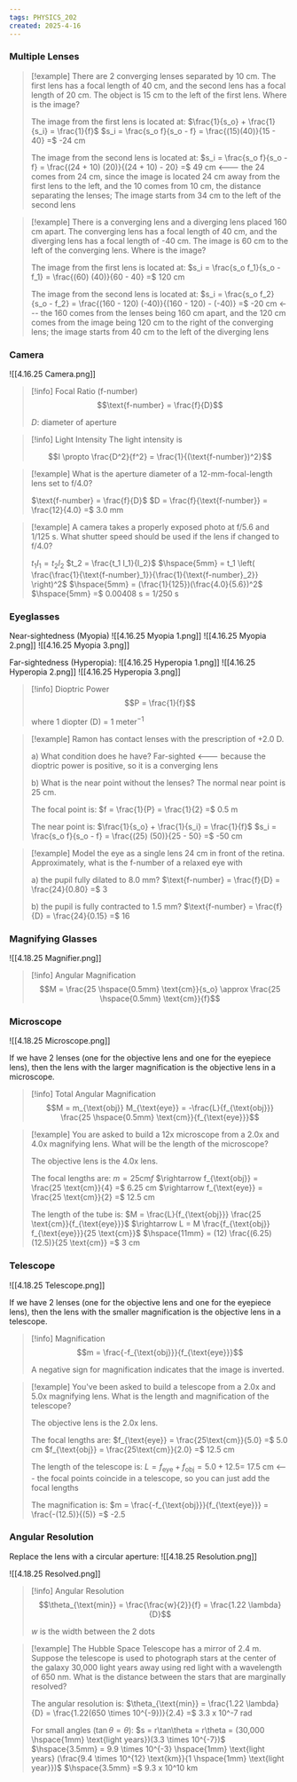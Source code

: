 ```yaml
---
tags: PHYSICS_202
created: 2025-4-16
---
```


### Multiple Lenses

> [!example]
> There are 2 converging lenses separated by 10 cm. The first lens has a focal length of 40 cm, and the second lens has a focal length of 20 cm. The object is 15 cm to the left of the first lens. Where is the image?
> 
> The image from the first lens is located at:
> $\frac{1}{s_o} + \frac{1}{s_i} = \frac{1}{f}$
> $s_i = \frac{s_o f}{s_o - f} = \frac{(15)(40)}{15 - 40} =$ -24 cm
> 
> The image from the second lens is located at:
> $s_i = \frac{s_o f}{s_o - f} = \frac{(24 + 10) (20)}{(24 + 10) - 20} =$ 49 cm <--- the 24 comes from 24 cm, since the image is located 24 cm away from the first lens to the left, and the 10 comes from 10 cm, the distance separating the lenses; The image starts from 34 cm to the left of the second lens

> [!example]
> There is a converging lens and a diverging lens placed 160 cm apart. The converging lens has a focal length of 40 cm, and the diverging lens has a focal length of -40 cm. The image is 60 cm to the left of the converging lens. Where is the image?
> 
> The image from the first lens is located at:
> $s_i = \frac{s_o f_1}{s_o - f_1} = \frac{(60) (40)}{60 - 40} =$ 120 cm
> 
> The image from the second lens is located at:
> $s_i = \frac{s_o f_2}{s_o - f_2} = \frac{(160 - 120) (-40)}{(160 - 120) - (-40)} =$ -20 cm <--- the 160 comes from the lenses being 160 cm apart, and the 120 cm comes from the image being 120 cm to the right of the converging lens; the image starts from 40 cm to the left of the diverging lens

### Camera

![[4.16.25 Camera.png]]

> [!info] Focal Ratio (f-number)
> $$\text{f-number} = \frac{f}{D}$$
> 
> $D$: diameter of aperture

> [!info] Light Intensity
> The light intensity is
> 
> $$I \propto \frac{D^2}{f^2} = \frac{1}{(\text{f-number})^2}$$

> [!example]
> What is the aperture diameter of a 12-mm-focal-length lens set to f/4.0?
> 
> $\text{f-number} = \frac{f}{D}$
> $D = \frac{f}{\text{f-number}} = \frac{12}{4.0} =$ 3.0 mm

> [!example]
> A camera takes a properly exposed photo at f/5.6 and 1/125 s. What shutter speed should be used if the lens if changed to f/4.0?
> 
> $t_1 I_1 = t_2 I_2$
> $t_2 = \frac{t_1 I_1}{I_2}$
> $\hspace{5mm} = t_1 \left( \frac{\frac{1}{\text{f-number}_1}}{\frac{1}{\text{f-number}_2}} \right)^2$
> $\hspace{5mm} = (\frac{1}{125})(\frac{4.0}{5.6})^2$
> $\hspace{5mm} =$ 0.00408 s = 1/250 s

### Eyeglasses

Near-sightedness (Myopia)
![[4.16.25 Myopia 1.png]]
![[4.16.25 Myopia 2.png]]
![[4.16.25 Myopia 3.png]]

Far-sightedness (Hyperopia):
![[4.16.25 Hyperopia 1.png]]
![[4.16.25 Hyperopia 2.png]]
![[4.16.25 Hyperopia 3.png]]

> [!info] Dioptric Power
> $$P = \frac{1}{f}$$
> 
> where 1 diopter (D) = 1 meter$^{-1}$

> [!example]
> Ramon has contact lenses with the prescription of +2.0 D.
> 
> a) What condition does he have?
> Far-sighted <--- because the dioptric power is positive, so it is a converging lens
> 
> b) What is the near point without the lenses?
> The normal near point is 25 cm.
> 
> The focal point is:
> $f = \frac{1}{P} = \frac{1}{2} =$ 0.5 m
> 
> The near point is:
> $\frac{1}{s_o} + \frac{1}{s_i} = \frac{1}{f}$
> $s_i = \frac{s_o f}{s_o - f} = \frac{(25) (50)}{25 - 50} =$ -50 cm

> [!example]
> Model the eye as a single lens 24 cm in front of the retina. Approximately, what is the f-number of a relaxed eye with
> 
> a) the pupil fully dilated to 8.0 mm?
> $\text{f-number} = \frac{f}{D} = \frac{24}{0.80} =$ 3
> 
> b) the pupil is fully contracted to 1.5 mm?
> $\text{f-number} = \frac{f}{D} = \frac{24}{0.15} =$ 16

### Magnifying Glasses

![[4.18.25 Magnifier.png]]

> [!info] Angular Magnification
> $$M = \frac{25 \hspace{0.5mm} \text{cm}}{s_o} \approx \frac{25 \hspace{0.5mm} \text{cm}}{f}$$

### Microscope

![[4.18.25 Microscope.png]]

If we have 2 lenses (one for the objective lens and one for the eyepiece lens), then the lens with the larger magnification is the objective lens in a microscope.

> [!info] Total Angular Magnification
> $$M = m_{\text{obj}} M_{\text{eye}} = -\frac{L}{f_{\text{obj}}} \frac{25 \hspace{0.5mm} \text{cm}}{f_{\text{eye}}}$$

> [!example]
> You are asked to build a 12x microscope from a 2.0x and 4.0x magnifying lens. What will be the length of the microscope?
> 
> The objective lens is the 4.0x lens.
> 
> The focal lengths are:
> $m = {25 \text{cm}}{f}$
> $\rightarrow f_{\text{obj}} = \frac{25 \text{cm}}{4} =$ 6.25 cm
> $\rightarrow f_{\text{eye}} = \frac{25 \text{cm}}{2} =$ 12.5 cm
> 
> The length of the tube is:
> $M = \frac{L}{f_{\text{obj}}} \frac{25 \text{cm}}{f_{\text{eye}}}$
> $\rightarrow L = M \frac{f_{\text{obj}} f_{\text{eye}}}{25 \text{cm}}$
> $\hspace{11mm} = (12) \frac{(6.25)(12.5)}{25 \text{cm}} =$ 3 cm

### Telescope

![[4.18.25 Telescope.png]]

If we have 2 lenses (one for the objective lens and one for the eyepiece lens), then the lens with the smaller magnification is the objective lens in a telescope.

> [!info] Magnification
> $$m = \frac{-f_{\text{obj}}}{f_{\text{eye}}}$$
> 
> A negative sign for magnification indicates that the image is inverted.

> [!example]
> You've been asked to build a telescope from a 2.0x and 5.0x magnifying lens. What is the length and magnification of the telescope?
> 
> The objective lens is the 2.0x lens.
> 
> The focal lengths are:
> $f_{\text{eye}} = \frac{25\text{cm}}{5.0} =$ 5.0 cm
> $f_{\text{obj}} = \frac{25\text{cm}}{2.0} =$ 12.5 cm
> 
> The length of the telescope is:
> $L = f_{\text{eye}} + f_{\text{obj}} = 5.0 + 12.5 =$ 17.5 cm <--- the focal points coincide in a telescope, so you can just add the focal lengths
> 
> The magnification is:
> $m = \frac{-f_{\text{obj}}}{f_{\text{eye}}} = \frac{-(12.5)}{(5)} =$ -2.5

### Angular Resolution

Replace the lens with a circular aperture:
![[4.18.25 Resolution.png]]

![[4.18.25 Resolved.png]]

> [!info] Angular Resolution
> $$\theta_{\text{min}} = \frac{\frac{w}{2}}{f} = \frac{1.22 \lambda}{D}$$
> 
> $w$ is the width between the 2 dots

> [!example]
> The Hubble Space Telescope has a mirror of 2.4 m. Suppose the telescope is used to photograph stars at the center of the galaxy 30,000 light years away using red light with a wavelength of 650 nm. What is the distance between the stars that are marginally resolved?
> 
> The angular resolution is:
> $\theta_{\text{min}} = \frac{1.22 \lambda}{D} = \frac{1.22(650 \times 10^{-9})}{2.4} =$ 3.3 x 10^-7 rad
> 
> For small angles ($\tan\theta = \theta$):
> $s = r\tan\theta = r\theta = (30,000 \hspace{1mm} \text{light years})(3.3 \times 10^{-7})$
> $\hspace{3.5mm} = 9.9 \times 10^{-3} \hspace{1mm} \text{light years} (\frac{9.4 \times 10^{12} \text{km}}{1 \hspace{1mm} \text{light year}})$
> $\hspace{3.5mm} =$ 9.3 x 10^10 km